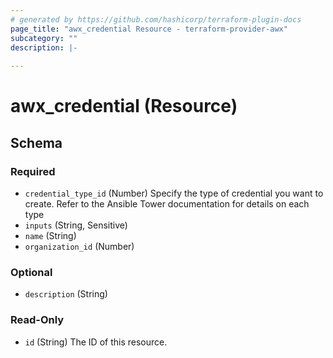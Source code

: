 ```yaml
---
# generated by https://github.com/hashicorp/terraform-plugin-docs
page_title: "awx_credential Resource - terraform-provider-awx"
subcategory: ""
description: |-
  
---
```


# awx_credential (Resource)





<!-- schema generated by tfplugindocs -->
## Schema

### Required

- `credential_type_id` (Number) Specify the type of credential you want to create. Refer to the Ansible Tower documentation for details on each type
- `inputs` (String, Sensitive)
- `name` (String)
- `organization_id` (Number)

### Optional

- `description` (String)

### Read-Only

- `id` (String) The ID of this resource.
